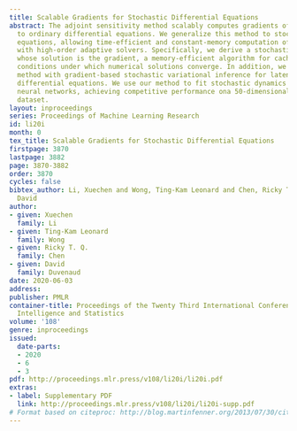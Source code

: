 ```yaml
---
title: Scalable Gradients for Stochastic Differential Equations
abstract: The adjoint sensitivity method scalably computes gradients of solutions
  to ordinary differential equations. We generalize this method to stochastic differential
  equations, allowing time-efficient and constant-memory computation of gradients
  with high-order adaptive solvers. Specifically, we derive a stochastic differentialequation
  whose solution is the gradient, a memory-efficient algorithm for cachingnoise, and
  conditions under which numerical solutions converge. In addition, we combine our
  method with gradient-based stochastic variational inference for latent stochastic
  differential equations. We use our method to fit stochastic dynamics defined by
  neural networks, achieving competitive performance ona 50-dimensional motion capture
  dataset.
layout: inproceedings
series: Proceedings of Machine Learning Research
id: li20i
month: 0
tex_title: Scalable Gradients for Stochastic Differential Equations
firstpage: 3870
lastpage: 3882
page: 3870-3882
order: 3870
cycles: false
bibtex_author: Li, Xuechen and Wong, Ting-Kam Leonard and Chen, Ricky T. Q. and Duvenaud,
  David
author:
- given: Xuechen
  family: Li
- given: Ting-Kam Leonard
  family: Wong
- given: Ricky T. Q.
  family: Chen
- given: David
  family: Duvenaud
date: 2020-06-03
address: 
publisher: PMLR
container-title: Proceedings of the Twenty Third International Conference on Artificial
  Intelligence and Statistics
volume: '108'
genre: inproceedings
issued:
  date-parts:
  - 2020
  - 6
  - 3
pdf: http://proceedings.mlr.press/v108/li20i/li20i.pdf
extras:
- label: Supplementary PDF
  link: http://proceedings.mlr.press/v108/li20i/li20i-supp.pdf
# Format based on citeproc: http://blog.martinfenner.org/2013/07/30/citeproc-yaml-for-bibliographies/
---
```

